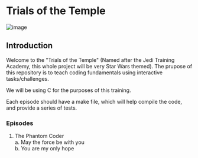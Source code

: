 # Trials of the Temple

![image](https://github.com/chrisjhchung/Trials-of-the-Temple/assets/37494613/22ba24ec-6358-4171-96c8-7830b5c5c000)

## Introduction

Welcome to the "Trials of the Temple" (Named after the Jedi Training Academy, this whole project will be very Star Wars themed). The prupose of this repository is to teach coding fundamentals using interactive tasks/challenges. 

We will be using C for the purposes of this training. 

Each episode should have a make file, which will help compile the code, and provide a series of tests. 

### Episodes

1. The Phantom Coder </br>
a. May the force be with you </br>
b. You are my only hope </br>
